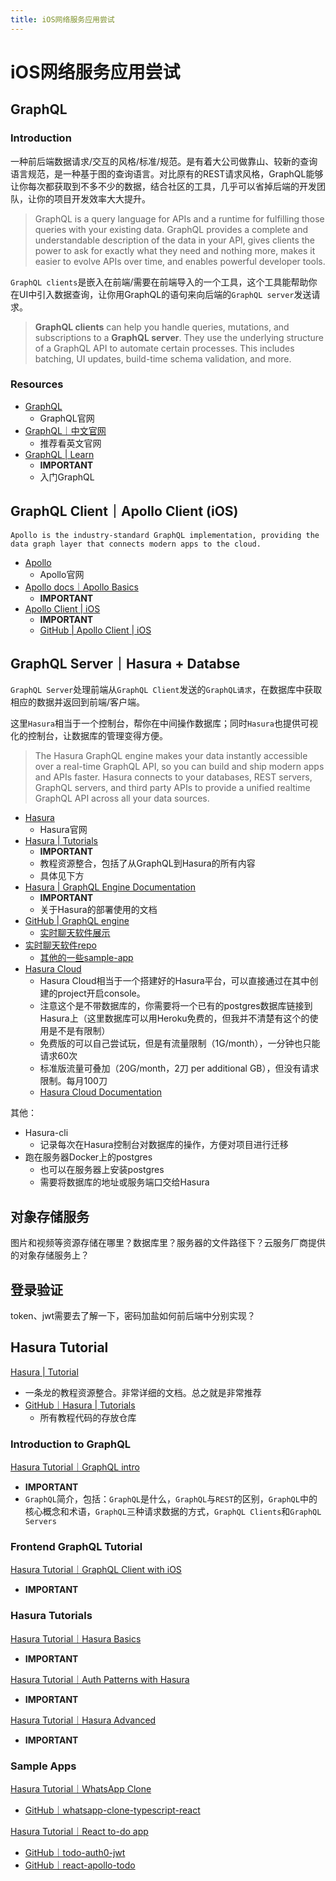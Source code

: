 ```yaml
---
title: iOS网络服务应用尝试
---
```


# iOS网络服务应用尝试

## GraphQL

### Introduction

一种前后端数据请求/交互的风格/标准/规范。是有着大公司做靠山、较新的查询语言规范，是一种基于图的查询语言。对比原有的REST请求风格，GraphQL能够让你每次都获取到不多不少的数据，结合社区的工具，几乎可以省掉后端的开发团队，让你的项目开发效率大大提升。

> GraphQL is a query language for APIs and a runtime for fulfilling those queries with your existing data. GraphQL provides a complete and understandable description of the data in your API, gives clients the power to ask for exactly what they need and nothing more, makes it easier to evolve APIs over time, and enables powerful developer tools.

`GraphQL clients`是嵌入在前端/需要在前端导入的一个工具，这个工具能帮助你在UI中引入数据查询，让你用GraphQL的语句来向后端的`GraphQL server`发送请求。

> **GraphQL clients** can help you handle queries, mutations, and subscriptions to a **GraphQL server**. They use the underlying structure of a GraphQL API to automate certain processes. This includes batching, UI updates, build-time schema validation, and more.

### Resources

* [GraphQL](https://graphql.org)
    * GraphQL官网
* [GraphQL｜中文官网](https://graphql.cn)
    * 推荐看英文官网
* [GraphQL | Learn](https://graphql.org/learn/)
    * **IMPORTANT**
    * 入门GraphQL

## GraphQL Client｜Apollo Client (iOS)

```
Apollo is the industry-standard GraphQL implementation, providing the data graph layer that connects modern apps to the cloud.
```

* [Apollo](https://www.apollographql.com)
    * Apollo官网
* [Apollo docs｜Apollo Basics](https://www.apollographql.com/docs/)
    * **IMPORTANT**
* [Apollo Client | iOS](https://www.apollographql.com/docs/ios/)
    * **IMPORTANT**
    * [GitHub | Apollo Client | iOS](https://github.com/apollographql/apollo-ios)

## GraphQL Server｜Hasura + Databse

`GraphQL Server`处理前端从`GraphQL Client`发送的`GraphQL请求`，在数据库中获取相应的数据并返回到前端/客户端。

这里`Hasura`相当于一个控制台，帮你在中间操作数据库；同时`Hasura`也提供可视化的控制台，让数据库的管理变得方便。

> The Hasura GraphQL engine makes your data instantly accessible over a real-time GraphQL API, so you can build and ship modern apps and APIs faster. Hasura connects to your databases, REST servers, GraphQL servers, and third party APIs to provide a unified realtime GraphQL API across all your data sources.

* [Hasura](https://hasura.io)
    * Hasura官网
* [Hasura | Tutorials](https://hasura.io/learn/)
    * **IMPORTANT**
    * 教程资源整合，包括了从GraphQL到Hasura的所有内容
    * 具体见下方
* [Hasura | GraphQL Engine Documentation](https://hasura.io/docs/latest/graphql/core/index.html)
    * **IMPORTANT**
    * 关于Hasura的部署使用的文档
* [GitHub | GraphQL engine](https://github.com/hasura/graphql-engine/)
    * [实时聊天软件展示](https://realtime-chat.demo.hasura.app/)
* [实时聊天软件repo](https://github.com/hasura/graphql-engine/tree/master/community/sample-apps/realtime-chat)
    * [其他的一些sample-app](https://github.com/hasura/graphql-engine/tree/master/community/sample-apps)
* [Hasura Cloud](https://cloud.hasura.io)
    * Hasura Cloud相当于一个搭建好的Hasura平台，可以直接通过在其中创建的project开启console。
    * 注意这个是不带数据库的，你需要将一个已有的postgres数据库链接到Hasura上（这里数据库可以用Heroku免费的，但我并不清楚有这个的使用是不是有限制）
    * 免费版的可以自己尝试玩，但是有流量限制（1G/month），一分钟也只能请求60次
    * 标准版流量可叠加（20G/month，2刀 per additional GB），但没有请求限制。每月100刀
    * [Hasura Cloud Documentation](https://hasura.io/docs/latest/graphql/cloud/index.html)

其他：

* Hasura-cli
    * 记录每次在Hasura控制台对数据库的操作，方便对项目进行迁移
* 跑在服务器Docker上的postgres
    * 也可以在服务器上安装postgres
    * 需要将数据库的地址或服务端口交给Hasura

## 对象存储服务

图片和视频等资源存储在哪里？数据库里？服务器的文件路径下？云服务厂商提供的对象存储服务上？

## 登录验证

token、jwt需要去了解一下，密码加盐如何前后端中分别实现？

## Hasura Tutorial

[Hasura | Tutorial](https://hasura.io/learn/)

* 一条龙的教程资源整合。非常详细的文档。总之就是非常推荐
* [GitHub｜Hasura | Tutorials](https://github.com/hasura/learn-graphql)
    * 所有教程代码的存放仓库

### Introduction to GraphQL

[Hasura Tutorial｜GraphQL intro](https://hasura.io/learn/graphql/intro-graphql/introduction/)

* **IMPORTANT**
* `GraphQL`简介，包括：`GraphQL`是什么，`GraphQL`与`REST`的区别，`GraphQL`中的核心概念和术语，`GraphQL`三种请求数据的方式，`GraphQL Clients`和`GraphQL Servers`

### Frontend GraphQL Tutorial

[Hasura Tutorial｜GraphQL Client with iOS](https://hasura.io/learn/graphql/ios/introduction/)

* **IMPORTANT**

### Hasura Tutorials

[Hasura Tutorial｜Hasura Basics](https://hasura.io/learn/graphql/hasura/introduction/)

* **IMPORTANT**

[Hasura Tutorial｜Auth Patterns with Hasura](https://hasura.io/learn/graphql/hasura-auth-slack/introduction/)

* **IMPORTANT**

[Hasura Tutorial｜Hasura Advanced]()

* **IMPORTANT**

### Sample Apps

[Hasura Tutorial｜WhatsApp Clone](https://whatsapp-clone.demo.hasura.app/sign-in)

* [GitHub｜whatsapp-clone-typescript-react](https://github.com/hasura/graphql-engine/tree/master/community/sample-apps/whatsapp-clone-typescript-react)

[Hasura Tutorial｜React to-do app](https://react-apollo-todo.demo.hasura.app)

* [GitHub｜todo-auth0-jwt](https://github.com/hasura/graphql-engine/tree/master/community/sample-apps/todo-auth0-jwt)
* [GitHub｜react-apollo-todo](https://github.com/hasura/graphql-engine/tree/master/community/sample-apps/react-apollo-todo)
